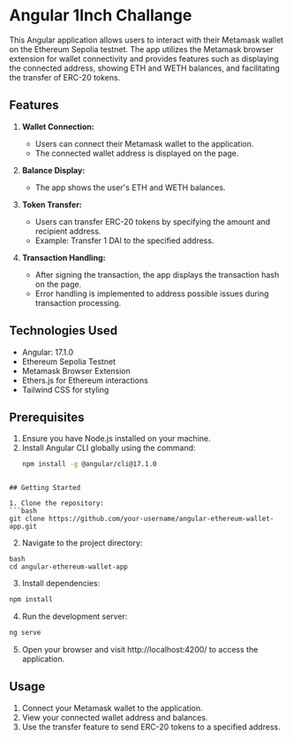 # Angular 1Inch Challange

This Angular application allows users to interact with their Metamask wallet on the Ethereum Sepolia testnet. The app utilizes the Metamask browser extension for wallet connectivity and provides features such as displaying the connected address, showing ETH and WETH balances, and facilitating the transfer of ERC-20 tokens.

## Features

1. **Wallet Connection:**
   - Users can connect their Metamask wallet to the application.
   - The connected wallet address is displayed on the page.

2. **Balance Display:**
   - The app shows the user's ETH and WETH balances.

3. **Token Transfer:**
   - Users can transfer ERC-20 tokens by specifying the amount and recipient address.
   - Example: Transfer 1 DAI to the specified address.

4. **Transaction Handling:**
   - After signing the transaction, the app displays the transaction hash on the page.
   - Error handling is implemented to address possible issues during transaction processing.

## Technologies Used

- Angular: 17.1.0
- Ethereum Sepolia Testnet
- Metamask Browser Extension
- Ethers.js for Ethereum interactions
- Tailwind CSS for styling

## Prerequisites

1. Ensure you have Node.js installed on your machine.
2. Install Angular CLI globally using the command:
   ```bash
   npm install -g @angular/cli@17.1.0 
 ```

## Getting Started

1. Clone the repository:
```bash
git clone https://github.com/your-username/angular-ethereum-wallet-app.git
```

2. Navigate to the project directory:
```
bash
cd angular-ethereum-wallet-app
```

3. Install dependencies:
```bash
npm install
```

4. Run the development server:
```bash
ng serve
```
5. Open your browser and visit http://localhost:4200/ to access the application.

## Usage

1. Connect your Metamask wallet to the application.
2. View your connected wallet address and balances.
3. Use the transfer feature to send ERC-20 tokens to a specified address.
